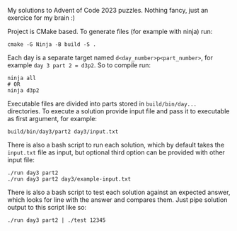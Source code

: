 My solutions to Advent of Code 2023 puzzles. Nothing fancy, just an exercice for my brain :)

Project is CMake based. To generate files (for example with ninja) run:
```
cmake -G Ninja -B build -S .
```

Each day is a separate target named `d<day_number>p<part_number>`, for example `day 3 part 2 = d3p2`.
So to compile run:
```
ninja all
# OR
ninja d3p2
```

Executable files are divided into parts stored in `build/bin/day...` directories.
To execute a solution provide input file and pass it to executable as first argument, for example:
```
build/bin/day3/part2 day3/input.txt
```

There is also a bash script to run each solution, which by default takes the `input.txt` file as input,
but optional third option can be provided with other input file:
```
./run day3 part2
./run day3 part2 day3/example-input.txt
```

There is also a bash script to test each solution against an expected answer, which looks for line with the answer
and compares them.
Just pipe solution output to this script like so:
```
./run day3 part2 | ./test 12345
```
